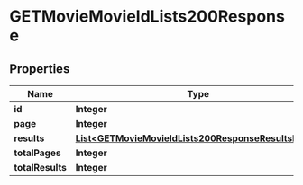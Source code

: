 

# GETMovieMovieIdLists200Response


## Properties

| Name | Type | Description | Notes |
|------------ | ------------- | ------------- | -------------|
|**id** | **Integer** |  |  [optional] |
|**page** | **Integer** |  |  [optional] |
|**results** | [**List&lt;GETMovieMovieIdLists200ResponseResultsInner&gt;**](GETMovieMovieIdLists200ResponseResultsInner.md) |  |  [optional] |
|**totalPages** | **Integer** |  |  [optional] |
|**totalResults** | **Integer** |  |  [optional] |



